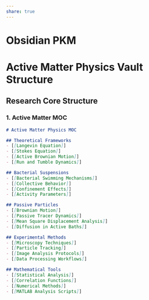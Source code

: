 ```yaml
---
share: true
---
```


# Obsidian PKM
# Active Matter Physics Vault Structure

## Research Core Structure

### 1. Active Matter MOC
```markdown
# Active Matter Physics MOC

## Theoretical Frameworks
- [[Langevin Equation]]
- [[Stokes Equation]]
- [[Active Brownian Motion]]
- [[Run and Tumble Dynamics]]

## Bacterial Suspensions
- [[Bacterial Swimming Mechanisms]]
- [[Collective Behavior]]
- [[Confinement Effects]]
- [[Activity Parameters]]

## Passive Particles
- [[Brownian Motion]]
- [[Passive Tracer Dynamics]]
- [[Mean Square Displacement Analysis]]
- [[Diffusion in Active Baths]]

## Experimental Methods
- [[Microscopy Techniques]]
- [[Particle Tracking]]
- [[Image Analysis Protocols]]
- [[Data Processing Workflows]]

## Mathematical Tools
- [[Statistical Analysis]]
- [[Correlation Functions]]
- [[Numerical Methods]]
- [[MATLAB Analysis Scripts]]
```

